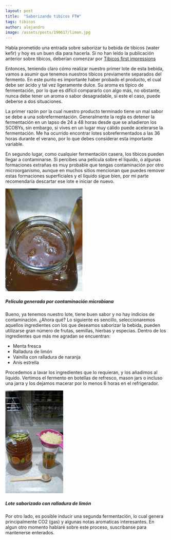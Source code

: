 ```yaml
---
layout: post
title:  "Saborizando tibicos FTW"
tags: tibicos
author: alejandro
image: /assets/posts/190617/limon.jpg
---
```


Había prometido una entrada sobre saborizar tu bebida de tibicos (water kefir) y hoy es un buen día para hacerla. Si no han leído la publicación anterior sobre tibicos, deberían comenzar por [Tibicos first impressions](https://sciencefornourishment.github.io/tibicos-first-impressions/ "Tibicos first impressions")

Entonces, teniendo claro cómo realizar nuestro primer lote de esta bebida, vamos a asumir que tenemos nuestros tibicos previamente separados del fermento. En este punto es importante haber probado el producto, el cual debe ser ácido y tal vez ligeramente dulce. Su aroma es típico de fermentación, por lo que es difícil compararlo con algo más, no obstante, nunca debe tener un aroma o sabor desagradable, si este el caso, puede deberse a dos situaciones.

La primer razón por la cual nuestro producto terminado tiene un mal sabor se debe a una sobrefermentación. Generalmente la regla es detener la fermentación en un lapso de 24 a 48 horas desde que se añadieron los SCOBYs, sin embargo, si vives en un lugar muy cálido puede acelerarse la fermentación. Me ha ocurrido encontrar lotes sobrefermentados a las 36 horas durante el verano, por lo que debes considerar esta importante variable.

En segundo lugar, como cualquier fermentación casera, los tibicos pueden llegar a contaminarse. Si percibes una película sobre el líquido, o algunas formaciones extrañas es muy probable que tengas contaminación por otro microorganismo, aunque en muchos sitios mencionan que puedes remover estas formaciones superficiales y el líquido sigue bien, por mi parte recomendaría descartar ese lote e iniciar de nuevo.

![Película generada por contaminación microbiana](/assets/posts/190617/conta.jpg)
##### Película generada por contaminación microbiana

Bueno, ya tenemos nuestro lote, tiene buen sabor y no hay indicios de contaminación. ¿Ahora qué? 
Lo siguiente es sencillo, seleccionaremos aquellos ingredientes con los que deseamos saborizar la bebida, pueden utilizarse gran número de frutas, semillas, hierbas y especias. Dentro de los ingredientes que más me agradan se encuentran:

* Menta fresca
* Ralladura de limón
* Vainilla con ralladura de naranja
* Anís estrella

Procedemos a lavar los ingredientes que lo requieran, y los añadimos al liquido. Vertimos el fermento en botellas de refresco, mason jars o incluso una jarra y los dejamos macerar por lo menos 6 horas en el refrigerador.

![Lote saborizado con ralladura de limón](/assets/posts/190617/limon.jpg)
##### Lote saborizado con ralladura de limón

Por otro lado, es posible inducir una segunda fermentación, lo cual genera principalmente CO2 (gas) y algunas notas aromaticas interesantes. En algun otro momento hablaré sobre este proceso, suscribanse para mantenerse enterados.